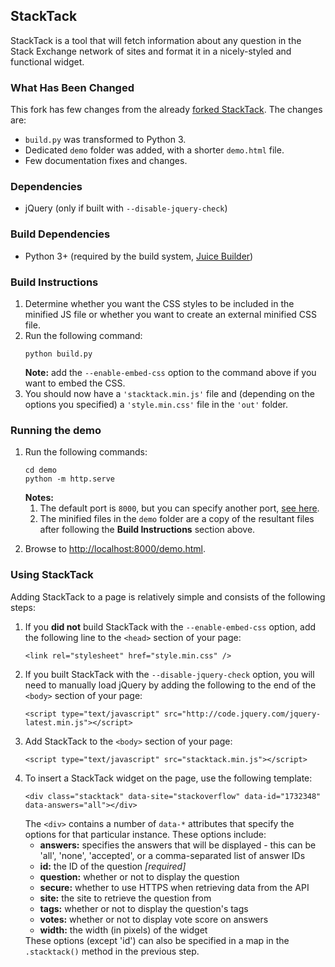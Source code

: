 <h2>StackTack</h2>
<p>StackTack is a tool that will fetch information about any question in the Stack Exchange network of sites and format it in a nicely-styled and functional widget.</p>

<h3>What Has Been Changed</h3>
<p>This fork has few changes from the already <a href="https://github.com/nathan-osman/StackTack">forked StackTack</a>. The changes are:
<ul>
  <li><code>build.py</code> was transformed to Python 3.</li>
  <li>Dedicated <code>demo</code> folder was added, with a shorter <code>demo.html</code> file.</li>
  <li>Few documentation fixes and changes.</li>
</ul>

<h3>Dependencies</h3>
<ul>
  <li>jQuery (only if built with <code>--disable-jquery-check</code>)</li>
</ul>

<h3>Build Dependencies</h3>
<ul>
  <li>Python 3+ (required by the build system, <a href="https://github.com/nathan-osman/Juice-Builder">Juice Builder</a>)</li>
</ul>

<h3>Build Instructions</h3>
<ol>
  <li>Determine whether you want the CSS styles to be included in the minified JS file or whether you want to create an external minified CSS file.</li>
  <li>
    Run the following command:
    <pre><code>python build.py</code></pre>
    <b>Note:</b> add the <code>--enable-embed-css</code> option to the command above if you want to embed the CSS.
  </li>
  <li>You should now have a <code>'stacktack.min.js'</code> file and (depending on the options you specified) a <code>'style.min.css'</code> file in the <code>'out'</code> folder.</li>
</ol>
<h3>Running the demo</h3>
<ol>
    <li>
        <p>
            Run the following commands:
            <pre><code>cd demo<br/>python -m http.serve</code></pre>
            <b>Notes:</b> 
            <ol>
                <li>The default port is <code>8000</code>, but you can specify another port, <a href="https://stackoverflow.com/questions/15328623/simple-file-server-to-serve-current-directory">see here</a>.</li>
                <li>The minified files in the <code>demo</code> folder are a copy of the resultant files after following the <strong>Build Instructions</strong> section above.</li>
            </ol>
        </p>
  </li>
  <li>Browse to <a href="http://localhost:8000/demo.html">http://localhost:8000/demo.html</a>.</li>
</ol>

<h3>Using StackTack</h3>
<p>Adding StackTack to a page is relatively simple and consists of the following steps:</p>
<ol>
  <li>
    If you <b>did not</b> build StackTack with the <code>--enable-embed-css</code> option, add the following line to the <code>&lt;head&gt;</code> section of your page:
    <pre><code>&lt;link rel="stylesheet" href="style.min.css" /&gt;</code></pre>
  </li>
  <li>
    If you built StackTack with the <code>--disable-jquery-check</code> option, you will need to manually load jQuery by adding the following to the end of the <code>&lt;body&gt;</code> section of your page:
    <pre><code>&lt;script type="text/javascript" src="http://code.jquery.com/jquery-latest.min.js"&gt;&lt;/script&gt;</code></pre>
  </li>
  <li>
    Add StackTack to the <code>&lt;body&gt;</code> section of your page:
    <pre><code>&lt;script type="text/javascript" src="stacktack.min.js"&gt;&lt;/script&gt;</code></pre>
  </li>
  <li>
    To insert a StackTack widget on the page, use the following template:
    <pre><code>&lt;div class="stacktack" data-site="stackoverflow" data-id="1732348" data-answers="all"&gt;&lt;/div&gt;</code></pre>
    The <code>&lt;div&gt;</code> contains a number of <code>data-*</code> attributes that specify the options for that particular instance. These options include:
    <ul>
      <li><b>answers:</b> specifies the answers that will be displayed - this can be 'all', 'none', 'accepted', or a comma-separated list of answer IDs</li>
      <li><b>id:</b> the ID of the question <i>[required]</i></li>
      <li><b>question:</b> whether or not to display the question</li>
      <li><b>secure:</b> whether to use HTTPS when retrieving data from the API</li>
      <li><b>site:</b> the site to retrieve the question from</li>
      <li><b>tags:</b> whether or not to display the question's tags</li>
      <li><b>votes:</b> whether or not to display vote score on answers</i>
      <li><b>width:</b> the width (in pixels) of the widget</li>
    </ul>
    These options (except 'id') can also be specified in a map in the <code>.stacktack()</code> method in the previous step.
  </li>
</ol>
